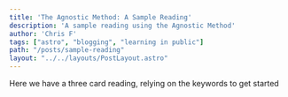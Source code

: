 ```yaml
---
title: 'The Agnostic Method: A Sample Reading'
description: 'A sample reading using the Agnostic Method'
author: 'Chris F'
tags: ["astro", "blogging", "learning in public"]
path: "/posts/sample-reading"
layout: "../../layouts/PostLayout.astro"
---
```


Here we have a three card reading, relying on the keywords to get started